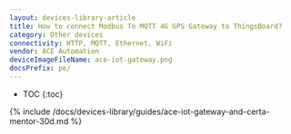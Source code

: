 ```yaml
---
layout: devices-library-article
title: How to connect Modbus To MQTT 4G GPS Gateway to ThingsBoard?
category: Other devices
connectivity: HTTP, MQTT, Ethernet, WiFi
vendor: ACE Automation
deviceImageFileName: ace-iot-gateway.png
docsPrefix: pe/
---
```



* TOC
{:toc}

{% include /docs/devices-library/guides/ace-iot-gateway-and-certa-mentor-30d.md %}